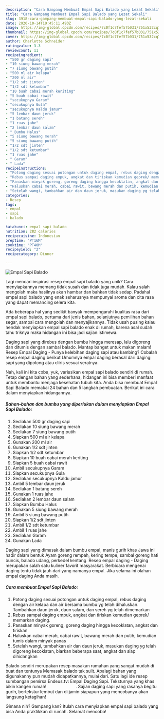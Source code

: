 ```yaml
---
description: "Cara Gampang Membuat Empal Sapi Balado yang Lezat Sekali"
title: "Cara Gampang Membuat Empal Sapi Balado yang Lezat Sekali"
slug: 3918-cara-gampang-membuat-empal-sapi-balado-yang-lezat-sekali
date: 2020-10-14T19:45:11.493Z
image: https://img-global.cpcdn.com/recipes/7c0f1c7fef57b031/751x532cq70/empal-sapi-balado-foto-resep-utama.jpg
thumbnail: https://img-global.cpcdn.com/recipes/7c0f1c7fef57b031/751x532cq70/empal-sapi-balado-foto-resep-utama.jpg
cover: https://img-global.cpcdn.com/recipes/7c0f1c7fef57b031/751x532cq70/empal-sapi-balado-foto-resep-utama.jpg
author: Charlotte Schneider
ratingvalue: 3.3
reviewcount: 11
recipeingredient:
- "500 gr daging sapi"
- "10 siung bawang merah"
- "7 siung bawang putih"
- "500 ml air kelapa"
- "200 ml air"
- "1/2 sdt jinten"
- "1/2 sdt ketumbar"
- "10 buah cabai merah keriting"
- "5 buah cabai rawit"
- "secukupnya Garam"
- "secukupnya Gula"
- "secukupnya Kaldu jamur"
- "5 lembar daun jeruk"
- "1 batang sereh"
- "1 ruas jahe"
- "2 lembar daun salam"
- " Bumbu Halus"
- "5 siung bawang merah"
- "5 siung bawang putih"
- "1/2 sdt jinten"
- "1/2 sdt ketumbar"
- "1 ruas jahe"
- " Garam"
- " Lada"
recipeinstructions:
- "Potong daging sesuai potongan untuk daging empal, rebus daging dengan air kelapa dan air bersama bumbu yg telah dihaluskan. Tambahkan daun jeruk, daun salam, dan sereh yg telah dimemarkan"
- "Rebus sampai daging empuk, angkat dan tiriskan kemudian geprek/ memarkan daging."
- "Panaskan minyak goreng, goreng daging hingga kecoklatan, angkat dan tiriskan"
- "Haluskan cabai merah, cabai rawit, bawang merah dan putih, kemudian tumis dalam minyak panas"
- "Setelah wangi, tambahkan air dan daun jeruk, masukan daging yg telah digoreng kecoklatan, biarkan beberapa saat, angkat dan siap dihidangkan"
categories:
- Resep
tags:
- empal
- sapi
- balado

katakunci: empal sapi balado 
nutrition: 282 calories
recipecuisine: Indonesian
preptime: "PT16M"
cooktime: "PT40M"
recipeyield: "2"
recipecategory: Dinner

---
```



![Empal Sapi Balado](https://img-global.cpcdn.com/recipes/7c0f1c7fef57b031/751x532cq70/empal-sapi-balado-foto-resep-utama.jpg)

Lagi mencari inspirasi resep empal sapi balado yang unik? Cara menyiapkannya memang tidak susah dan tidak juga mudah. Kalau salah mengolah maka hasilnya akan hambar dan bahkan tidak sedap. Padahal empal sapi balado yang enak seharusnya mempunyai aroma dan cita rasa yang dapat memancing selera kita.

Ada beberapa hal yang sedikit banyak mempengaruhi kualitas rasa dari empal sapi balado, pertama dari jenis bahan, selanjutnya pemilihan bahan segar, sampai cara mengolah dan menyajikannya. Tidak usah pusing kalau hendak menyiapkan empal sapi balado enak di rumah, karena asal sudah tahu triknya maka hidangan ini bisa jadi sajian istimewa.

Daging sapi yang direbus dengan bumbu hingga meresap, lalu digoreng dan ditumis dengan sambal balado. Mantap banget untuk makan malam!⁣ ⁣ Resep Empal Daging - Punya kelebihan daging sapi atau kambing? Cobalah resep empal daging berikut Umumnya empal daging berasal dari daging sapi yang dipotong atau diiris sesuai seratnya.


Nah, kali ini kita coba, yuk, variasikan empal sapi balado sendiri di rumah. Tetap dengan bahan yang sederhana, hidangan ini bisa memberi manfaat untuk membantu menjaga kesehatan tubuh kita. Anda bisa membuat Empal Sapi Balado memakai 24 bahan dan 5 langkah pembuatan. Berikut ini cara dalam menyiapkan hidangannya.

<!--inarticleads1-->

##### Bahan-bahan dan bumbu yang diperlukan dalam menyiapkan Empal Sapi Balado:

1. Sediakan 500 gr daging sapi
1. Sediakan 10 siung bawang merah
1. Sediakan 7 siung bawang putih
1. Siapkan 500 ml air kelapa
1. Gunakan 200 ml air
1. Gunakan 1/2 sdt jinten
1. Siapkan 1/2 sdt ketumbar
1. Siapkan 10 buah cabai merah keriting
1. Siapkan 5 buah cabai rawit
1. Ambil secukupnya Garam
1. Siapkan secukupnya Gula
1. Sediakan secukupnya Kaldu jamur
1. Ambil 5 lembar daun jeruk
1. Sediakan 1 batang sereh
1. Gunakan 1 ruas jahe
1. Sediakan 2 lembar daun salam
1. Siapkan  Bumbu Halus
1. Gunakan 5 siung bawang merah
1. Ambil 5 siung bawang putih
1. Siapkan 1/2 sdt jinten
1. Ambil 1/2 sdt ketumbar
1. Ambil 1 ruas jahe
1. Sediakan  Garam
1. Gunakan  Lada


Daging sapi yang dimasak dalam bumbu empal, manis gurih khas Jawa ini hadir dalam bentuk Ayam goreng rempah, kering tempe, sambal goreng hati buncis, balado udang, perkedel kentang. Resep empal daging - Daging merupakan salah satu kuliner favorit masyarakat. Berbicara mengenai daging tentu tidak jauh dari yang namanya empal. Jika selama ini olahan empal daging Anda masih. 

<!--inarticleads2-->

##### Cara membuat Empal Sapi Balado:

1. Potong daging sesuai potongan untuk daging empal, rebus daging dengan air kelapa dan air bersama bumbu yg telah dihaluskan. Tambahkan daun jeruk, daun salam, dan sereh yg telah dimemarkan
1. Rebus sampai daging empuk, angkat dan tiriskan kemudian geprek/ memarkan daging.
1. Panaskan minyak goreng, goreng daging hingga kecoklatan, angkat dan tiriskan
1. Haluskan cabai merah, cabai rawit, bawang merah dan putih, kemudian tumis dalam minyak panas
1. Setelah wangi, tambahkan air dan daun jeruk, masukan daging yg telah digoreng kecoklatan, biarkan beberapa saat, angkat dan siap dihidangkan


Balado sendiri merupakan resep masakan rumahan yang sangat mudah di buat dan tentunya Memasak balado tak sulit. Apalagi bahan yang digunakanny pun mudah didapatkannya, mulai dari. Satu lagi ide resep sumbangan pemirsa Endeus.tv: Empal Daging Sapi. Teksturnya yang khas bikin kangen rumah! ⠀⠀⠀⠀⠀⠀⠀⠀⠀. Sajian daging sapi yang rasanya begitu gurih, bertekstur lembut dan di jamin siapapun yang mencobanya akan langsung ketagihan! 

Gimana nih? Gampang kan? Itulah cara menyiapkan empal sapi balado yang bisa Anda praktikkan di rumah. Selamat mencoba!
